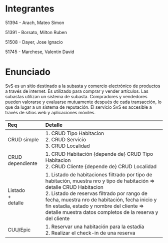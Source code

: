 # Integrantes
51394 - Arach, Mateo Simon

51391 - Borsato, Milton Ruben

51508 - Dayer, Jose Ignacio

51745 - Marchese, Valentin David

# Enunciado

SvS es un sitio destinado a la subasta y comercio electrónico de productos a través de internet. Es utilizado para comprar y vender artículos. Las subastas utilizan un sistema de subasta. Compradores y vendedores pueden valorarse y evaluarse mutuamente después de cada transacción, lo que da lugar a un sistema de reputación. El servicio SvS es accesible a través de sitios web y aplicaciones móviles.

<table>
<thead>
<tr>
<th align="left">Req</th>
<th align="left">Detalle</th>
</tr>
</thead>
<tbody>
<tr>
<td align="left">CRUD simple</td>
<td align="left">1. CRUD Tipo Habitacion<br>2. CRUD Servicio<br>3. CRUD Localidad</td>
</tr>
<tr>
<td align="left">CRUD dependiente</td>
<td align="left">1. CRUD Habitación {depende de} CRUD Tipo Habitacion<br>2. CRUD Cliente {depende de} CRUD Localidad</td>
</tr>
<tr>
<td align="left">Listado<br>+<br>detalle</td>
<td align="left">1. Listado de habitaciones filtrado por tipo de habitación, muestra nro y tipo de habitación =&gt; detalle CRUD Habitacion<br> 2. Listado de reservas filtrado por rango de fecha, muestra nro de habitación, fecha inicio y fin estadía, estado y nombre del cliente =&gt; detalle muestra datos completos de la reserva y del cliente</td>
</tr>
<tr>
<td align="left">CUU/Epic</td>
<td align="left">1. Reservar una habitación para la estadía<br>2. Realizar el check-in de una reserva</td>
</tr>
</tbody>
</table>

